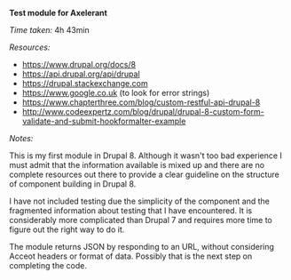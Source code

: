 **Test module for Axelerant**

*Time taken:* 4h 43min

*Resources:*
- https://www.drupal.org/docs/8
- https://api.drupal.org/api/drupal
- https://drupal.stackexchange.com
- https://www.google.co.uk (to look for error strings)
- https://www.chapterthree.com/blog/custom-restful-api-drupal-8
- http://www.codeexpertz.com/blog/drupal/drupal-8-custom-form-validate-and-submit-hookformalter-example

*Notes:*

This is my first module in Drupal 8. Although it wasn't too bad experience I must admit that the information available is mixed up and there are no complete resources out there to provide a clear guideline on the structure of component building in Drupal 8.

I have not included testing due the simplicity of the component and the fragmented information about testing that I have encountered. It is considerably more complicated than Drupal 7 and requires more time to figure out the right way to do it.

The module returns JSON by responding to an URL, without considering Acceot headers or format of data. Possibly that is the next step on completing the code.

